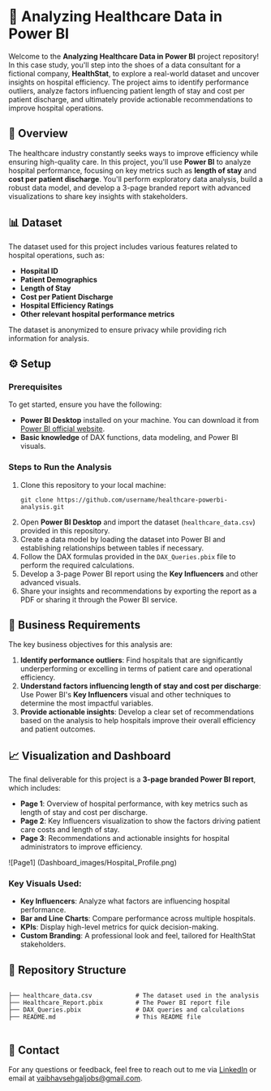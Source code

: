 <!DOCTYPE html>
<html lang="en">
<head>
    <meta charset="UTF-8">
    <meta name="viewport" content="width=device-width, initial-scale=1.0">
</head>
<body>

<h1>🏥 Analyzing Healthcare Data in Power BI</h1>

<p>Welcome to the <strong>Analyzing Healthcare Data in Power BI</strong> project repository! In this case study, you'll step into the shoes of a data consultant for a fictional company, <strong>HealthStat</strong>, to explore a real-world dataset and uncover insights on hospital efficiency. The project aims to identify performance outliers, analyze factors influencing patient length of stay and cost per patient discharge, and ultimately provide actionable recommendations to improve hospital operations.</p>

<h2>📖 Overview</h2>

<p>The healthcare industry constantly seeks ways to improve efficiency while ensuring high-quality care. In this project, you'll use <strong>Power BI</strong> to analyze hospital performance, focusing on key metrics such as <strong>length of stay</strong> and <strong>cost per patient discharge</strong>. You'll perform exploratory data analysis, build a robust data model, and develop a 3-page branded report with advanced visualizations to share key insights with stakeholders.</p>

<h2>📊 Dataset</h2>

<p>The dataset used for this project includes various features related to hospital operations, such as:</p>
<ul>
    <li><strong>Hospital ID</strong></li>
    <li><strong>Patient Demographics</strong></li>
    <li><strong>Length of Stay</strong></li>
    <li><strong>Cost per Patient Discharge</strong></li>
    <li><strong>Hospital Efficiency Ratings</strong></li>
    <li><strong>Other relevant hospital performance metrics</strong></li>
</ul>
<p>The dataset is anonymized to ensure privacy while providing rich information for analysis.</p>

<h2>⚙️ Setup</h2>

<h3>Prerequisites</h3>
<p>To get started, ensure you have the following:</p>
<ul>
    <li><strong>Power BI Desktop</strong> installed on your machine. You can download it from <a href="https://powerbi.microsoft.com/" target="_blank">Power BI official website</a>.</li>
    <li><strong>Basic knowledge</strong> of DAX functions, data modeling, and Power BI visuals.</li>
</ul>

<h3>Steps to Run the Analysis</h3>
<ol>
    <li>Clone this repository to your local machine:
        <pre><code>git clone https://github.com/username/healthcare-powerbi-analysis.git</code></pre>
    </li>
    <li>Open <strong>Power BI Desktop</strong> and import the dataset (<code>healthcare_data.csv</code>) provided in this repository.</li>
    <li>Create a data model by loading the dataset into Power BI and establishing relationships between tables if necessary.</li>
    <li>Follow the DAX formulas provided in the <code>DAX_Queries.pbix</code> file to perform the required calculations.</li>
    <li>Develop a 3-page Power BI report using the <strong>Key Influencers</strong> and other advanced visuals.</li>
    <li>Share your insights and recommendations by exporting the report as a PDF or sharing it through the Power BI service.</li>
</ol>

<h2>📌 Business Requirements</h2>

<p>The key business objectives for this analysis are:</p>
<ol>
    <li><strong>Identify performance outliers</strong>: Find hospitals that are significantly underperforming or excelling in terms of patient care and operational efficiency.</li>
    <li><strong>Understand factors influencing length of stay and cost per discharge</strong>: Use Power BI's <strong>Key Influencers</strong> visual and other techniques to determine the most impactful variables.</li>
    <li><strong>Provide actionable insights</strong>: Develop a clear set of recommendations based on the analysis to help hospitals improve their overall efficiency and patient outcomes.</li>
</ol>

<h2>📈 Visualization and Dashboard</h2>

<p>The final deliverable for this project is a <strong>3-page branded Power BI report</strong>, which includes:</p>
<ul>
    <li><strong>Page 1</strong>: Overview of hospital performance, with key metrics such as length of stay and cost per discharge.</li>
    <li><strong>Page 2</strong>: Key Influencers visualization to show the factors driving patient care costs and length of stay.</li>
    <li><strong>Page 3</strong>: Recommendations and actionable insights for hospital administrators to improve efficiency.</li>
</ul>

![Page1] (Dashboard_images/Hospital_Profile.png)

<h3>Key Visuals Used:</h3>
<ul>
    <li><strong>Key Influencers</strong>: Analyze what factors are influencing hospital performance.</li>
    <li><strong>Bar and Line Charts</strong>: Compare performance across multiple hospitals.</li>
    <li><strong>KPIs</strong>: Display high-level metrics for quick decision-making.</li>
    <li><strong>Custom Branding</strong>: A professional look and feel, tailored for HealthStat stakeholders.</li>
</ul>

<h2>📂 Repository Structure</h2>

<pre>
<code>
├── healthcare_data.csv            # The dataset used in the analysis
├── Healthcare_Report.pbix         # The Power BI report file
├── DAX_Queries.pbix               # DAX queries and calculations
├── README.md                      # This README file
</code>
</pre>

<h2>📧 Contact</h2>

<p>For any questions or feedback, feel free to reach out to me via <a href="https://www.linkedin.com/in/sehgalvaibhav" target="_blank">LinkedIn</a> or email at <a href="mailto:vaibhavsehgaljobs@gmail.com">vaibhavsehgaljobs@gmail.com</a>.</p>

</body>
</html>
